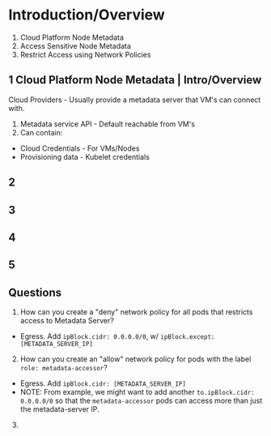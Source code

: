 # Introduction/Overview

1) Cloud Platform Node Metadata
2) Access Sensitive Node Metadata
3) Restrict Access using Network Policies

## 1 Cloud Platform Node Metadata | Intro/Overview
Cloud Providers - Usually provide a metadata server that VM's can connect with.
1) Metadata service API - Default reachable from VM's
2) Can contain:
  - Cloud Credentials - For VMs/Nodes
  - Provisioning data - Kubelet credentials


## 2

## 3

## 4

## 5



## Questions

1) How can you create a "deny" network policy for all pods that restricts access to Metadata Server?
- Egress. Add `ipBlock.cidr: 0.0.0.0/0`, w/ `ipBlock.except: [METADATA_SERVER_IP]`

2) How can you create an "allow" network policy for pods with the label `role: metadata-accessor`?
- Egress. Add `ipBlock.cidr: [METADATA_SERVER_IP]`
- NOTE: From example, we might want to add another `to.ipBlock.cidr:  0.0.0.0/0` 
  so that the `metadata-accessor` pods can access more than just the metadata-server IP. 
3) 
